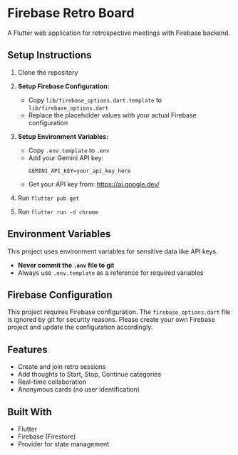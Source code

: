 # Firebase Retro Board

A Flutter web application for retrospective meetings with Firebase backend.

## Setup Instructions

1. Clone the repository

2. **Setup Firebase Configuration:**
   - Copy `lib/firebase_options.dart.template` to `lib/firebase_options.dart`
   - Replace the placeholder values with your actual Firebase configuration

3. **Setup Environment Variables:**
   - Copy `.env.template` to `.env`
   - Add your Gemini API key:
     ```
     GEMINI_API_KEY=your_api_key_here
     ```
   - Get your API key from: https://ai.google.dev/

4. Run `flutter pub get`

5. Run `flutter run -d chrome`

## Environment Variables

This project uses environment variables for sensitive data like API keys. 
- **Never commit the `.env` file to git**
- Always use `.env.template` as a reference for required variables

## Firebase Configuration

This project requires Firebase configuration. The `firebase_options.dart` file is ignored by git for security reasons. Please create your own Firebase project and update the configuration accordingly.

## Features

- Create and join retro sessions
- Add thoughts to Start, Stop, Continue categories
- Real-time collaboration
- Anonymous cards (no user identification)

## Built With

- Flutter
- Firebase (Firestore)
- Provider for state management
